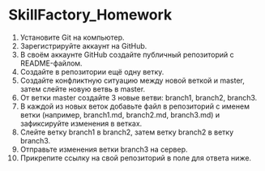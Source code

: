 # SkillFactory_Homework
1. Установите Git на компьютер.
2. Зарегистрируйте аккаунт на GitHub.
3. В своём аккаунте GitHub создайте публичный репозиторий с README-файлом.
4. Создайте в репозитории ещё одну ветку.
5. Создайте конфликтную ситуацию между новой веткой и master, затем слейте новую ветвь в master.
6. От ветки master создайте 3 новые ветви: branch1, branch2, branch3.
7. В каждой из новых веток добавьте файл в репозиторий с именем ветки (например, branch1.md, branch2.md, branch3.md) и зафиксируйте изменения в ветках.
8. Слейте ветку branch1 в branch2, затем ветку branch2 в ветку branch3.
9. Отправьте изменения ветки branch3 на сервер.
10. Прикрепите ссылку на свой репозиторий в поле для ответа ниже.